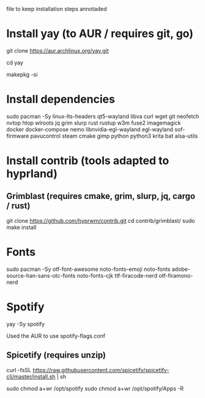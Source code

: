 file to keep installation steps annotaded

# Install yay (to AUR / requires git, go)

git clone https://aur.archlinux.org/yay.git

cd yay

makepkg -si

# Install dependencies

sudo pacman -Sy linux-lts-headers qt5-wayland libva curl wget git neofetch nvtop htop wlroots jq grim slurp rust rustup w3m fuse2 imagemagick docker docker-compose nemo libnvidia-egl-wayland egl-wayland sof-firmware pavucontrol steam cmake gimp python python3 krita bat alsa-utils

# Install contrib (tools adapted to hyprland)

## Grimblast (requires cmake, grim, slurp, jq, cargo / rust)
git clone https://github.com/hyprwm/contrib.git
cd contrib/grimblast/
sudo make install

# Fonts

sudo pacman -Sy otf-font-awesome noto-fonts-emoji noto-fonts adobe-source-han-sans-otc-fonts noto-fonts-cjk ttf-firacode-nerd otf-firamono-nerd

# Spotify

yay -Sy spotify

Used the AUR to use spotify-flags.conf

## Spicetify (requires unzip)

curl -fsSL https://raw.githubusercontent.com/spicetify/spicetify-cli/master/install.sh | sh

sudo chmod a+wr /opt/spotify
sudo chmod a+wr /opt/spotify/Apps -R
